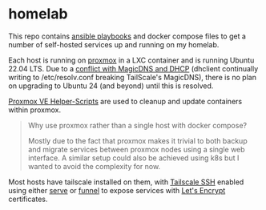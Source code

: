 # homelab

This repo contains [ansible playbooks](./ansible/playbooks/) and docker compose files to get a number of self-hosted services up and running on my homelab.

Each host is running on [proxmox](https://proxmox.com) in a LXC container and is running Ubuntu 22.04 LTS. Due to a [conflict with MagicDNS and DHCP](https://github.com/tailscale/tailscale/issues/12676) (dhclient continually writing to /etc/resolv.conf breaking TailScale's MagicDNS), there is no plan on upgrading to Ubuntu 24 (and beyond) until this is resolved.

[Proxmox VE Helper-Scripts](https://github.com/community-scripts/ProxmoxVE) are used to cleanup and update containers within proxmox.

> Why use proxmox rather than a single host with docker compose?
>
> Mostly due to the fact that proxmox makes it trivial to both backup and migrate services between proxmox nodes using a single web interface. A similar setup could also be achieved using k8s but I wanted to avoid the complexity for now.

Most hosts have tailscale installed on them, with [Tailscale SSH](https://tailscale.com/kb/1193/tailscale-ssh) enabled using either [serve](https://tailscale.com/kb/1242/tailscale-serve) or [funnel](https://tailscale.com/kb/1311/tailscale-funnel) to expose services with [Let's Encrypt](https://letsencrypt.org/) certificates.
